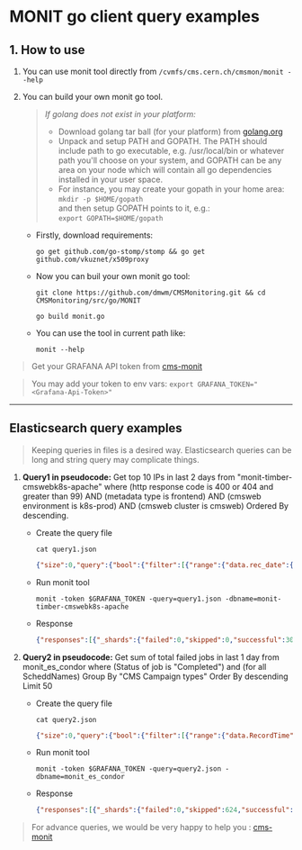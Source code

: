 # MONIT go client query examples

## 1. How to use
1. You can use monit tool directly from `/cvmfs/cms.cern.ch/cmsmon/monit --help`
2. You can build your own monit go tool.
    > *If golang does not exist in your platform:*
    > * Download golang tar ball (for your platform) from [golang.org](https://golang.org/) 
    > * Unpack and setup PATH and GOPATH. The PATH should include path to go executable, e.g. /usr/local/bin or whatever path you'll choose on your system, and GOPATH can be any area on your node which will contain all go dependencies installed in your user space. 
    > * For instance, you may create your gopath in your home area: <br /> `mkdir -p $HOME/gopath` <br /> and then setup GOPATH points to it, e.g.: <br />`export GOPATH=$HOME/gopath`

    - Firstly, download requirements: 
    
        `go get github.com/go-stomp/stomp && go get github.com/vkuznet/x509proxy`
    - Now you can buil your own monit go tool:
        
        `git clone https://github.com/dmwm/CMSMonitoring.git && cd CMSMonitoring/src/go/MONIT`
        
        `go build monit.go`
    - You can use the tool in current path like:
        
        `monit --help`

> Get your GRAFANA API token from [cms-monit](https://its.cern.ch/jira/projects/CMSMONIT)

> You may add your token to env vars: `export GRAFANA_TOKEN="<Grafana-Api-Token>"` 

---


## Elasticsearch query examples


> Keeping queries in files is a desired way. Elasticsearch queries can be long and string query may complicate things.


1. **Query1 in pseudocode:** Get top 10 IPs in last 2 days from "monit-timber-cmswebk8s-apache" where (http response code is 400 or 404 and greater than 99) AND (metadata type is frontend) AND (cmsweb environment is k8s-prod) AND (cmsweb cluster is cmsweb) Ordered By descending.
    - Create the query file
        
        `cat query1.json`

        ```json
        {"size":0,"query":{"bool":{"filter":[{"range":{"data.rec_date":{"gte":"now-2d/d","lte":"now/d","format":"epoch_millis"}}},{"query_string":{"analyze_wildcard":true,"query":"data.code:(\"400\" OR \"404\") AND data.system:/.*/ AND metadata.type:(\"frontend\") AND data.cmsweb_env:/k8s-prod/ AND data.cmsweb_cluster:/cmsweb/"}},{"range":{"data.code":{"gt":"99"}}}]}},"aggs":{"clients_agg":{"terms":{"field":"data.clientip","size":10,"order":{"_count":"desc"},"min_doc_count":1}}}}
        ```
    - Run monit tool

        `monit -token $GRAFANA_TOKEN -query=query1.json -dbname=monit-timber-cmswebk8s-apache`
    - Response 

        ```json
        {"responses":[{"_shards":{"failed":0,"skipped":0,"successful":30,"total":30},"aggregations":{"clients_agg":{"buckets":[{"doc_count":128,"key":"10.100.246.192"},{"doc_count":120,"key":"10.100.249.0"},{"doc_count":80,"key":"137.138.122.135"},{"doc_count":64,"key":"137.138.120.114"},{"doc_count":56,"key":"10.100.109.64"},{"doc_count":48,"key":"10.100.165.192"},{"doc_count":24,"key":"10.100.250.128"},{"doc_count":16,"key":"137.138.45.225"},{"doc_count":16,"key":"137.138.77.53"},{"doc_count":16,"key":"188.184.103.188"}],"doc_count_error_upper_bound":0,"sum_other_doc_count":0}},"hits":{"hits":[],"max_score":0,"total":568},"status":200,"timed_out":false,"took":7}]}
        ```

2. **Query2 in pseudocode:** Get sum of total failed jobs in last 1 day from monit_es_condor where (Status of job is "Completed") and (for all ScheddNames) Group By "CMS Campaign types" Order By descending Limit 50
    - Create the query file
        
        `cat query2.json`

        ```json
        {"size":0,"query":{"bool":{"filter":[{"range":{"data.RecordTime":{"gte":"now-1d/d","lte":"now/d","format":"epoch_millis"}}},{"query_string":{"analyze_wildcard":true,"query":"data.Status:\"Completed\" AND data.ScheddName:*"}}]}},"aggs":{"campaign_type_agg":{"terms":{"field":"data.CMS_CampaignType","size":50,"order":{"_key":"asc"},"min_doc_count":1,"missing":"0"},"aggs":{"sum_failed_job_agg":{"sum":{"field":"data.JobFailed"}}}}}}
        ```
    - Run monit tool

        `monit -token $GRAFANA_TOKEN -query=query2.json -dbname=monit_es_condor`
    - Response 

        ```json
        {"responses":[{"_shards":{"failed":0,"skipped":624,"successful":656,"total":656},"aggregations":{"campaign_type_agg":{"buckets":[{"doc_count":571981,"key":"Analysis","sum_failed_job_agg":{"value":53949}},{"doc_count":229528,"key":"MC Ultralegacy","sum_failed_job_agg":{"value":50144}},{"doc_count":4357,"key":"Phase2 requests","sum_failed_job_agg":{"value":38}},{"doc_count":33,"key":"RelVal","sum_failed_job_agg":{"value":0}},{"doc_count":55340,"key":"Run2 requests","sum_failed_job_agg":{"value":10643}},{"doc_count":452,"key":"Run3 requests","sum_failed_job_agg":{"value":13}},{"doc_count":33784,"key":"UNKNOWN","sum_failed_job_agg":{"value":1850}}],"doc_count_error_upper_bound":0,"sum_other_doc_count":0}},"hits":{"hits":[],"max_score":null,"total":{"relation":"gte","value":10000}},"status":200,"timed_out":false,"took":150}],"took":150}
        ```

> For advance queries, we would be very happy to help you : [cms-monit](https://its.cern.ch/jira/projects/CMSMONIT) 
